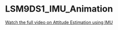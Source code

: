 # LSM9DS1_IMU_Animation


[Watch the full video on Attitude Estimation using IMU](https://www.youtube.com/watch?v=zUcBC5KvV0Q)
